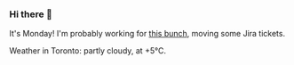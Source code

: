 ### Hi there :wave:

It's Monday! I'm probably working for [this bunch](https://github.com/kohofinancial), moving some Jira tickets.

Weather in Toronto: partly cloudy, at +5°C.
